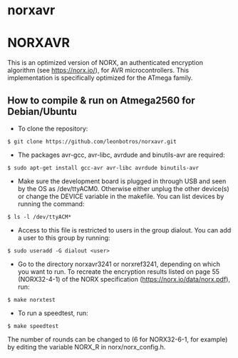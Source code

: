 # norxavr
NORXAVR
==============
This is an optimized version of NORX, an authenticated encryption algorithm (see https://norx.io/), for AVR microcontrollers. This implementation is specifically optimized for the ATmega family.

How to compile & run on Atmega2560 for Debian/Ubuntu
--------------

- To clone the repository:

```$ git clone https://github.com/leonbotros/norxavr.git```

- The packages avr-gcc, avr-libc, avrdude and binutils-avr are required:

```$ sudo apt-get install gcc-avr avr-libc avrdude binutils-avr```

- Make sure the development board is plugged in through USB and seen by the OS as /dev/ttyACM0. Otherwise either unplug the other device(s) or change the DEVICE variable in the makefile. You can list devices by running the command:

```$ ls -l /dev/ttyACM*```

- Access to this file is restricted to users in the group dialout. You can add a user to this group by running:

```$ sudo useradd -G dialout <user>```

- Go to the directory norxavr3241 or norxref3241, depending on which you want to run. To recreate the encryption results listed on page 55 (NORX32-4-1) of the NORX specification (https://norx.io/data/norx.pdf), run:

```$ make norxtest```

- To run a speedtest, run:

```$ make speedtest```

The number of rounds can be changed to (6 for NORX32-6-1, for example) by editing the variable NORX_R in norx/norx_config.h.
